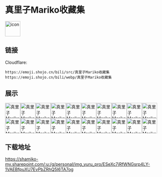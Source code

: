 # 真里子Mariko收藏集
<img src="https://emoji.shojo.cn/bili/src/真里子Mariko收藏集/icon.png" width="50" height="50" alt="icon">

## 链接
Cloudflare:
```
https://emoji.shojo.cn/bili/src/真里子Mariko收藏集
https://emoji.shojo.cn/bili/webp/真里子Mariko收藏集
```
## 展示
<img src="https://emoji.shojo.cn/bili/src/真里子Mariko收藏集/真里子Mariko收藏集-嗯.png" width="50" height="50" alt="真里子Mariko收藏集-嗯"><img src="https://emoji.shojo.cn/bili/src/真里子Mariko收藏集/真里子Mariko收藏集-哇哦.png" width="50" height="50" alt="真里子Mariko收藏集-哇哦"><img src="https://emoji.shojo.cn/bili/src/真里子Mariko收藏集/真里子Mariko收藏集-没米了.png" width="50" height="50" alt="真里子Mariko收藏集-没米了"><img src="https://emoji.shojo.cn/bili/src/真里子Mariko收藏集/真里子Mariko收藏集-阴暗爬行.png" width="50" height="50" alt="真里子Mariko收藏集-阴暗爬行"><img src="https://emoji.shojo.cn/bili/src/真里子Mariko收藏集/真里子Mariko收藏集-呵.png" width="50" height="50" alt="真里子Mariko收藏集-呵"><img src="https://emoji.shojo.cn/bili/src/真里子Mariko收藏集/真里子Mariko收藏集-超级记仇.png" width="50" height="50" alt="真里子Mariko收藏集-超级记仇"><img src="https://emoji.shojo.cn/bili/src/真里子Mariko收藏集/真里子Mariko收藏集-面无表情.png" width="50" height="50" alt="真里子Mariko收藏集-面无表情"><img src="https://emoji.shojo.cn/bili/src/真里子Mariko收藏集/真里子Mariko收藏集-哼.png" width="50" height="50" alt="真里子Mariko收藏集-哼"><img src="https://emoji.shojo.cn/bili/src/真里子Mariko收藏集/真里子Mariko收藏集-暗中观察.png" width="50" height="50" alt="真里子Mariko收藏集-暗中观察"><img src="https://emoji.shojo.cn/bili/src/真里子Mariko收藏集/真里子Mariko收藏集-耶.png" width="50" height="50" alt="真里子Mariko收藏集-耶"><img src="https://emoji.shojo.cn/bili/src/真里子Mariko收藏集/真里子Mariko收藏集-装死.png" width="50" height="50" alt="真里子Mariko收藏集-装死"><img src="https://emoji.shojo.cn/bili/src/真里子Mariko收藏集/真里子Mariko收藏集-吃饭.png" width="50" height="50" alt="真里子Mariko收藏集-吃饭"><img src="https://emoji.shojo.cn/bili/src/真里子Mariko收藏集/真里子Mariko收藏集-睡觉.png" width="50" height="50" alt="真里子Mariko收藏集-睡觉"><img src="https://emoji.shojo.cn/bili/src/真里子Mariko收藏集/真里子Mariko收藏集-yi.png" width="50" height="50" alt="真里子Mariko收藏集-yi"><img src="https://emoji.shojo.cn/bili/src/真里子Mariko收藏集/真里子Mariko收藏集-发现.png" width="50" height="50" alt="真里子Mariko收藏集-发现"><img src="https://emoji.shojo.cn/bili/src/真里子Mariko收藏集/真里子Mariko收藏集-NB.png" width="50" height="50" alt="真里子Mariko收藏集-NB"><img src="https://emoji.shojo.cn/bili/src/真里子Mariko收藏集/真里子Mariko收藏集-我来看看.png" width="50" height="50" alt="真里子Mariko收藏集-我来看看"><img src="https://emoji.shojo.cn/bili/src/真里子Mariko收藏集/真里子Mariko收藏集-智慧眼神.png" width="50" height="50" alt="真里子Mariko收藏集-智慧眼神"><img src="https://emoji.shojo.cn/bili/src/真里子Mariko收藏集/真里子Mariko收藏集-给点米.png" width="50" height="50" alt="真里子Mariko收藏集-给点米"><img src="https://emoji.shojo.cn/bili/src/真里子Mariko收藏集/真里子Mariko收藏集-mua.png" width="50" height="50" alt="真里子Mariko收藏集-mua">

## 下载地址

https://shamiko-my.sharepoint.com/:u:/g/personal/img_yuru_pro/ESeXc7jRfWNGsrp4LY-1VAEBfpuXU7EvPbZRhQ5I6TA7og